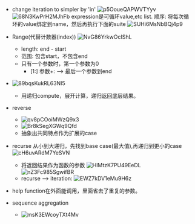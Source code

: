 * change iteration to simpler by 'in' 
![p5OoueQAPWVTYyv](https://s2.loli.net/2022/01/12/p5OoueQAPWVTYyv.jpg)
![68N3KwPrH2MJhFb](https://s2.loli.net/2022/01/12/68N3KwPrH2MJhFb.jpg)
expression是可循环value,etc list. 顺序: 将每次循环的value绑定到name，然后再执行下面的suite
![SUHi6MsNbBQj4p9](https://s2.loli.net/2022/01/12/SUHi6MsNbBQj4p9.jpg)
* Range(代替计数器(index))
![NvG86YrkwOcIShL](https://s2.loli.net/2022/01/12/NvG86YrkwOcIShL.jpg)
  - length: end - start
  - 范围: 包含start，不包含end
  - 只有一个参数时，第一个参数为0
    - [1:] 参数+: --> 最后一个参数到end
* ![89bqsKukRL63NI5](https://s2.loli.net/2022/01/12/89bqsKukRL63NI5.jpg)
  - 用递归compute，展开计算，递归返回底层结果。

* reverse
  * ![qv8pCOoiMWzQ9x3](https://s2.loli.net/2022/01/12/qv8pCOoiMWzQ9x3.jpg)
  * ![Br8kSegXGWq9Qfd](https://s2.loli.net/2022/01/12/Br8kSegXGWq9Qfd.jpg)
  * 抽象出共同特点作为扩展的case
* recurse 从小到大递归，先找到base case(最大值),再递归到更小的case
  ![cH6uvARdM7YeSVN](https://s2.loli.net/2022/01/12/cH6uvARdM7YeSVN.jpg)
  - 将返回结果作为函数的参数
  ![HlMtzK7PU49EeDL](https://s2.loli.net/2022/01/12/HlMtzK7PU49EeDL.jpg)
  ![nZ3Fc985SgwifBR](https://s2.loli.net/2022/01/12/nZ3Fc985SgwifBR.jpg)
  - recurse --> iteration:
  ![EWZ7kDV1eMu9H6z](https://s2.loli.net/2022/01/12/EWZ7kDV1eMu9H6z.jpg)
* help function在外面能调用，里面省去了重复的参数。
* sequence aggregation
  * ![msK3EWcoyTXt4Mv](https://s2.loli.net/2022/01/12/msK3EWcoyTXt4Mv.jpg)